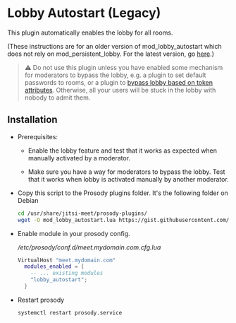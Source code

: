 # Lobby Autostart (Legacy)

This plugin automatically enables the lobby for all rooms. 

(These instructions are for an older version of mod_lobby_autostart which does not rely on mod_persistent_lobby. 
For the latest version, go [here](../lobby_autostart/).)

> :warning: Do not use this plugin unless you have enabled some mechanism for moderators to bypass the lobby,
e.g. a plugin to set default passwords to rooms, or a plugin to
[bypass lobby based on token attributes](../token_lobby_bypass/). Otherwise, all your users will be stuck in
the lobby with nobody to admit them.



## Installation
- Prerequisites:
  - Enable the lobby feature and test that it works as expected when manually activated by a moderator.

  - Make sure you have a way for moderators to bypass the lobby. Test that it works when lobby is
    activated manually by another moderator.
  
- Copy this script to the Prosody plugins folder. It's the following folder on
  Debian 

   ```bash
   cd /usr/share/jitsi-meet/prosody-plugins/
   wget -O mod_lobby_autostart.lua https://gist.githubusercontent.com/shawnchin/8d853a500d9f4ab52118a0d79e37fe83/raw/8e58b8ecb0c60db7bc19a918a9693063369916d3/mod_lobby_autostart.lua
   ```
  
- Enable module in your prosody config.

  _/etc/prosody/conf.d/meet.mydomain.com.cfg.lua_

  ```lua
  VirtualHost "meet.mydomain.com"
    modules_enabled = {
      -- ... existing modules
      "lobby_autostart";
    }
  ```

- Restart prosody

  ```bash
  systemctl restart prosody.service
  ```
